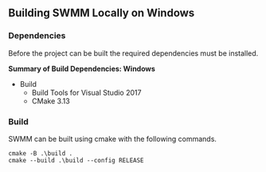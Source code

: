 <!---
   Build.md

   Created: Dec 2, 2019
   Updated:

   Author: Michael E. Tryby
           US EPA - ORD/CESER
--->


## Building SWMM Locally on Windows


### Dependencies

Before the project can be built the required dependencies must be installed.

**Summary of Build Dependencies: Windows**

  - Build
      - Build Tools for Visual Studio 2017
      - CMake 3.13


### Build

SWMM can be built using cmake with the following commands.

```
cmake -B .\build .
cmake --build .\build --config RELEASE

```
